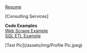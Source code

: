 [Resume]()  

[Consulting Services]

**Code Examples**  
[Web Scrape Example](https://htmlpreview.github.io/?https://raw.githubusercontent.com/dlagit2quit/portfolio/refs/heads/main/docs/web_scrape_r.html)  
[SQL ETL Example](https://htmlpreview.github.io/?https://raw.githubusercontent.com/dlagit2quit/portfolio/refs/heads/main/docs/sql_extraction.html)

[Test Pic](/assets/img/Profile Pic.jpeg)
